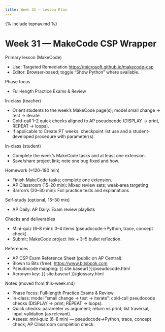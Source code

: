 ```yaml
---
title: Week 31 — Lesson Plan
---
```

{% include topnav.md %}

# Week 31 — MakeCode CSP Wrapper

Primary lesson (MakeCode)
- Use: Targeted Remediation
  https://microsoft.github.io/makecode-csp
- Editor: Browser-based; toggle “Show Python” where available.

Phase focus
- Full‑length Practice Exams & Review

In-class (teacher)
- Orient students to the week’s MakeCode page(s); model small change → test → iterate.
- Cold-call 1–2 quick checks aligned to AP pseudocode (DISPLAY → print, REPEAT → loops).
- If applicable to Create PT weeks: checkpoint list use and a student-developed procedure with parameter(s).

In-class (student)
- Complete the week’s MakeCode tasks and at least one extension.
- Save/share project link; note one bug fixed and how.

Homework (≈120–180 min)
- Finish MakeCode tasks; complete one extension.
- AP Classroom (15–20 min): Mixed review sets; weak‑area targeting
- Barron’s (20–30 min): Full practice tests and explanations

Self-study (optional, 15–30 min)
- AP Daily: AP Daily: Exam review playlists

Checks and deliverables
- Mini-quiz (6–8 min): 3–4 items (pseudocode→Python, trace, concept check).
- Submit: MakeCode project link + 3–5 bullet reflection.

References
- AP CSP Exam Reference Sheet (public on AP Central).
- Blown to Bits (free): https://www.bitsbook.com
- Pseudocode mapping: {{ site.baseurl }}/pseudocode.html
- Acronym key: {{ site.baseurl }}/glossary.html

Notes (moved from this-week.md)

- Phase focus: Full‑length Practice Exams & Review
- In-class: model “small change → test → iterate”; cold‑call pseudocode checks (DISPLAY → print; REPEAT → loops).
- Quick checks: parameter vs argument; return vs print; list traversal; input validation (as relevant).
- Assess: mini‑quiz (6–8 min) — pseudocode→Python, trace, concept check; AP Classroom completion check.

